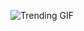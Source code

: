 ![Trending GIF](https://media0.giphy.com/media/v1.Y2lkPThiYjIxNzcyeTl3cjZjc25rajZ5bDc3a2lhaDVvNWxrYXJrYmxmZGI0Z3duNnVxayZlcD12MV9naWZzX3NlYXJjaCZjdD1n/YQitE4YNQNahy/giphy.gif)
